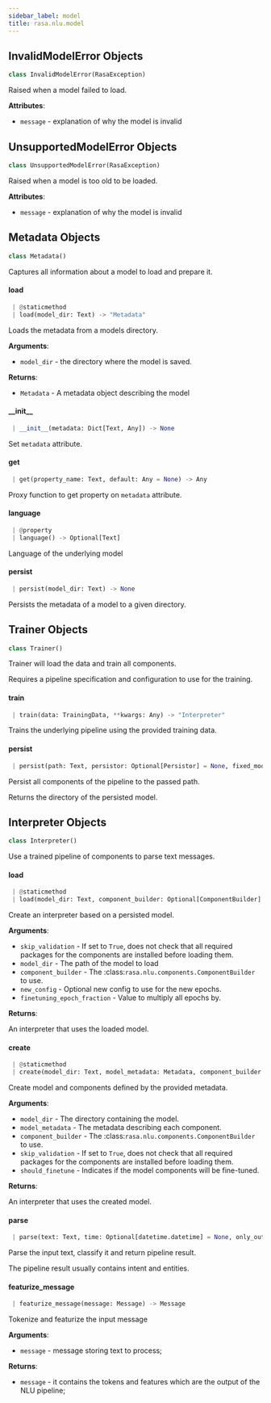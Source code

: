 ```yaml
---
sidebar_label: model
title: rasa.nlu.model
---
```


## InvalidModelError Objects

```python
class InvalidModelError(RasaException)
```

Raised when a model failed to load.

**Attributes**:

- `message` - explanation of why the model is invalid

## UnsupportedModelError Objects

```python
class UnsupportedModelError(RasaException)
```

Raised when a model is too old to be loaded.

**Attributes**:

- `message` - explanation of why the model is invalid

## Metadata Objects

```python
class Metadata()
```

Captures all information about a model to load and prepare it.

#### load

```python
 | @staticmethod
 | load(model_dir: Text) -> "Metadata"
```

Loads the metadata from a models directory.

**Arguments**:

- `model_dir` - the directory where the model is saved.

**Returns**:

- `Metadata` - A metadata object describing the model

#### \_\_init\_\_

```python
 | __init__(metadata: Dict[Text, Any]) -> None
```

Set `metadata` attribute.

#### get

```python
 | get(property_name: Text, default: Any = None) -> Any
```

Proxy function to get property on `metadata` attribute.

#### language

```python
 | @property
 | language() -> Optional[Text]
```

Language of the underlying model

#### persist

```python
 | persist(model_dir: Text) -> None
```

Persists the metadata of a model to a given directory.

## Trainer Objects

```python
class Trainer()
```

Trainer will load the data and train all components.

Requires a pipeline specification and configuration to use for
the training.

#### train

```python
 | train(data: TrainingData, **kwargs: Any) -> "Interpreter"
```

Trains the underlying pipeline using the provided training data.

#### persist

```python
 | persist(path: Text, persistor: Optional[Persistor] = None, fixed_model_name: Text = None, persist_nlu_training_data: bool = False) -> Text
```

Persist all components of the pipeline to the passed path.

Returns the directory of the persisted model.

## Interpreter Objects

```python
class Interpreter()
```

Use a trained pipeline of components to parse text messages.

#### load

```python
 | @staticmethod
 | load(model_dir: Text, component_builder: Optional[ComponentBuilder] = None, skip_validation: bool = False, new_config: Optional[Dict] = None, finetuning_epoch_fraction: float = 1.0) -> "Interpreter"
```

Create an interpreter based on a persisted model.

**Arguments**:

- `skip_validation` - If set to `True`, does not check that all
  required packages for the components are installed
  before loading them.
- `model_dir` - The path of the model to load
- `component_builder` - The
  :class:`rasa.nlu.components.ComponentBuilder` to use.
- `new_config` - Optional new config to use for the new epochs.
- `finetuning_epoch_fraction` - Value to multiply all epochs by.
  

**Returns**:

  An interpreter that uses the loaded model.

#### create

```python
 | @staticmethod
 | create(model_dir: Text, model_metadata: Metadata, component_builder: Optional[ComponentBuilder] = None, skip_validation: bool = False, should_finetune: bool = False) -> "Interpreter"
```

Create model and components defined by the provided metadata.

**Arguments**:

- `model_dir` - The directory containing the model.
- `model_metadata` - The metadata describing each component.
- `component_builder` - The
  :class:`rasa.nlu.components.ComponentBuilder` to use.
- `skip_validation` - If set to `True`, does not check that all
  required packages for the components are installed
  before loading them.
- `should_finetune` - Indicates if the model components will be fine-tuned.
  

**Returns**:

  An interpreter that uses the created model.

#### parse

```python
 | parse(text: Text, time: Optional[datetime.datetime] = None, only_output_properties: bool = True) -> Dict[Text, Any]
```

Parse the input text, classify it and return pipeline result.

The pipeline result usually contains intent and entities.

#### featurize\_message

```python
 | featurize_message(message: Message) -> Message
```

Tokenize and featurize the input message

**Arguments**:

- `message` - message storing text to process;

**Returns**:

- `message` - it contains the tokens and features which are the output of the
  NLU pipeline;

